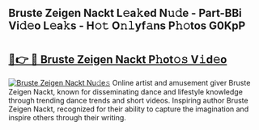## Bruste Zeigen Nackt L𝚎a𝚔ed N𝚞𝚍e - Part-BBi Vi𝚍𝚎o L𝚎a𝚔s - H𝚘𝚝 O𝚗𝚕yf𝚊ns P𝚑𝚘tos G0KpP

# <h2><a href="http://kf7b1us.oniu.top/?m=Bruste+Zeigen+Nackt">🔗👉 🔴 Bruste Zeigen Nackt P𝚑ot𝚘𝚜 V𝚒d𝚎o</a></h2>

[![Bruste Zeigen Nackt Nu𝚍e𝚜](https://i.imgur.com/0qMVB7G.gif)](http://kf7b1us.oniu.top/?m=Bruste+Zeigen+Nackt)
Online artist and amusement giver Bruste Zeigen Nackt, known for disseminating dance and lifestyle knowledge through trending dance trends and short videos. Inspiring author Bruste Zeigen Nackt, recognized for their ability to capture the imagination and inspire others through their writing.  
